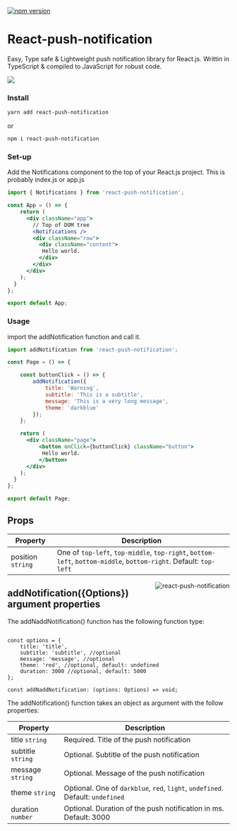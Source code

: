 
[![npm version](https://badgen.net/npm/v/react-push-notification)](https://www.npmjs.com/package/react-notifications-component)
# React-push-notification

Easy, Type safe & Lightweight push notification library for React.js.
Writtin in TypeScript & compiled to JavaScript for robust code.

![](https://gfycat.com/cheapradiantcrayfish.gif)



### Install

```bash
yarn add react-push-notification
```
or 
```bash
npm i react-push-notification
```

### Set-up

Add the Notifications component to the top of your React.js project. 
This is probably index.js or app.js

```jsx
import { Notifications } from 'react-push-notification';

const App = () => {
    return (
      <div className="app">
        // Top of DOM tree
        <Notifications />
        <div className="row">
          <div className="content">
           Hello world.
          </div>
        </div>
      </div>
    );
  }
};

export default App;
```

### Usage

import the addNotification function and call it.

```jsx
import addNotification from 'react-push-notification';

const Page = () => {

    const buttonClick = () => {
        addNotification({
            title: 'Warning',
            subtitle: 'This is a subtitle',
            message: 'This is a very long message',
            theme: 'darkblue'
        });
    };

    return (
      <div className="page">
          <button onClick={buttonClick} className="button">
           Hello world.
          </button>
      </div>
    );
  }
};

export default Page;
```

## <Notifications /> Props


| Property                               | Description                                   |
| ---------------------------------- | ------------------------------------------------------------------ |
| position `string`            | One of `top-left`, `top-middle`, `top-right`, `bottom-left`, `bottom-middle`, `bottom-right`. Default: `top-left`    |

<img align="right" src="https://imgur.com/YpzhAzC.png" alt="react-push-notification" />


## addNotification({Options}) argument properties

The addNaddNotification() function has the following function type:

```tsx

const options = {
    title: 'title',
    subtitle: 'subtitle', //optional
    message: 'message', //optional
    theme: 'red', //optional, default: undefined
    duration: 3000 //optional, default: 5000
};

const addNaddNotification: (options: Options) => void;

```

The addNotification() function takes an object as argument with the follow properties:


| Property                           | Description                                                        |
| ---------------------------------- | ------------------------------------------------------------------ |
| title `string`                     | Required. Title of the push notification                           |
| subtitle `string`                  | Optional. Subtitle of the push notification                        |
| message `string`                   | Optional. Message of the push notification                         |
| theme `string`                     | Optional. One of `darkblue`, `red`, `light`, `undefined`. Default: `undefined`   |
| duration `number`                  | Optional. Duration of the push notification in ms. Default: 3000   |

